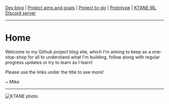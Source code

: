 [Dev blog](https://github.com/bcorwen/KeepTalkingOrTheMicrocontrollerExplodes/docs/devblog.md) | [Project aims and goals](https://bcorwen.github.io/KeepTalkingOrTheMicrocontrollerExplodes/goals.md) | [Project to-do](https://github.com/bcorwen/KeepTalkingOrTheMicrocontrollerExplodes/docs/todo.md) | [Prototype](https://github.com/bcorwen/KeepTalkingOrTheMicrocontrollerExplodes/docs/prototype.md) | [KTANE IRL Discord server](https://discord.com/channels/711013430575890432)

---

# Home

Welcome to my Github project blog site, which I'm aiming to keep as a one-stop-shop for all to understand what I'm building, follow along with regular progress updates or try to learn as I learn!

Please use the links under the title to see more!

~ Mike

---

![KTANE photo](https://i.imgur.com/YTiykoY.jpg)
